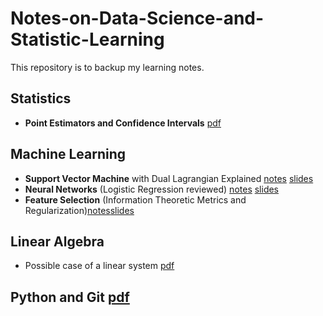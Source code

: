 # Notes-on-Data-Science-and-Statistic-Learning

This repository is to backup my learning notes.
## Statistics 
* **Point Estimators and Confidence Intervals** [pdf](https://github.com/sliao7/Notes-on-Data-Science-and-Statistic-Learning/blob/main/Latex/Point%20Estimators%20and%20Confidence%20Intervals/Point_Estimators_and_Confidence_Intervals.pdf)

## Machine Learning
* **Support Vector Machine** with Dual Lagrangian Explained [notes](https://github.com/sliao7/Notes-on-Data-Science-and-Statistic-Learning/blob/main/Latex/SVM%20notes/svm.pdf) [slides](https://github.com/sliao7/CSE6740_Computational_Data_Analysis/blob/main/slides/svm.pdf)
* **Neural Networks** (Logistic Regression reviewed) [notes](https://github.com/sliao7/Notes-on-Data-Science-and-Statistic-Learning/blob/main/Latex/Neural%20Networks/Neural%20Networks.pdf) [slides](https://github.com/sliao7/CSE6740_Computational_Data_Analysis/blob/main/slides/neuralnets.pdf)
* **Feature Selection** (Information Theoretic Metrics and Regularization)[notes](https://github.com/sliao7/Notes-on-Data-Science-and-Statistic-Learning/blob/main/Latex/Feature%20Selection/feature%20selection.pdf)[slides](https://github.com/sliao7/CSE6740_Computational_Data_Analysis/blob/main/slides/feature_selection.pdf)

## Linear Algebra
* Possible case of a linear system [pdf](https://github.com/sliao7/Notes-on-Data-Science-and-Statistic-Learning/blob/main/Latex/Linear%20Equation%20Systems/Linear%20Equation%20Systems.pdf)

## Python and Git [pdf](https://github.com/sliao7/Notes-on-Data-Science-and-Statistic-Learning/blob/main/Latex/Notes%20on%20Python%20and%20Git/Notes%20on%20Python%20and%20Git.pdf)
